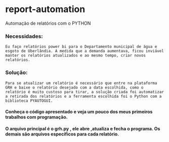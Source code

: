 # report-automation
Automação de relatórios  com o PYTHON

### Necessidades:
    Eu faço relatórios power bi para o Departamento municipal de água e esgoto de Uberlândia. A medida que a demanda aumentava, ficou inviável manter os relatórios atualizados e ao mesmo tempo, criar novos relatórios.

### Solução: 
    Para se atualizar um relatório é necessário que entre na plataforma GRH e baixe o relatório desejado com a data escolhida, como o relatório é muito custoso para tirar, a solução criada foi automatizar  a retirada dos relatórios e a ferramenta escolhida foi o Python com a biblioteca PYAUTOGUI.
    
#### Conheça o código apresentado e veja um pouco dos meus primeiros trabalhos com programação.
#### O arquivo principal é o grh.py , ele abre ,atualiza e fecha o programa. Os demais são arquivos específicos para cada relatório.
